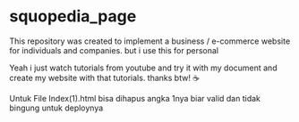 # squopedia_page
This repository was created to implement a business / e-commerce website for individuals and companies. but i use this for personal

Yeah i just watch tutorials from youtube and try it with my document and create my website with that tutorials.
thanks btw! ☕

Untuk File Index(1).html bisa dihapus angka 1nya biar valid dan tidak bingung untuk deploynya
